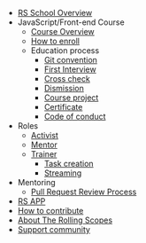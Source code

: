 - [RS School Overview](en/README.md)
- JavaScript/Front-end Course
  - [Course Overview](en/js-fe-course.md)
  - [How to enroll](https://rs.school/poland/)
  - Education process
    - [Git convention](en/git-convention.md)
    - [First Interview](en/first-interview.md)
    - [Cross check](en/cross-check-flow.md)
    - [Dismission](en/dismission.md)
    - [Course project](en/final-task.md)
    - [Certificate](en/rs-school-certificate.md)
    - [Code of conduct](en/code-of-conduct.md)
- Roles
    - [Activist](en/rs-school-activist.md)
    - [Mentor](en/rs-school-mentor.md)
    - [Trainer](en/rs-school-trainer.md)
      - [Task creation](en/task-creation.md)
      - [Streaming](en/streaming.md)
- Mentoring
  - [Pull Request Review Process](en/pull-request-review-process.md)
- [RS APP](en/rsapp.md)
- [How to contribute](en/how-to-contribute.md)
- [About The Rolling Scopes](en/rolling-scopes-overview.md)
- [Support community](en/fundraiser.md)
